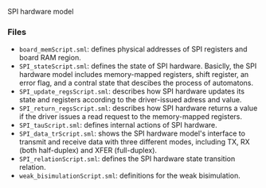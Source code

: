 SPI hardware model

### Files
- `board_memScript.sml`: defines physical addresses of SPI registers and board RAM region.
- `SPI_stateScript.sml`: defines the state of SPI hardware. Basiclly, the SPI hardware model includes memory-mapped registers, shift register, an error flag, and a contral state that descibes the process of automatons.
- `SPI_update_regsScript.sml`: describes how SPI hardware updates its state and registers according to the driver-issued adress and value.
- `SPI_return_regsScript.sml`: describes how SPI hardware returns a value if the driver issues a read request to the memory-mapped registers.
- `SPI_tauScript.sml`: defines internal actions of SPI hardware.
- `SPI_data_trScript.sml`: shows the SPI hardware model's interface to transmit and receive data with three different modes, including TX, RX (both half-duplex) and XFER (full-duplex).
- `SPI_relationScript.sml`: defines the SPI hardware state transition relation.
- `weak_bisimulationScript.sml`: definitions for the weak bisimulation.
